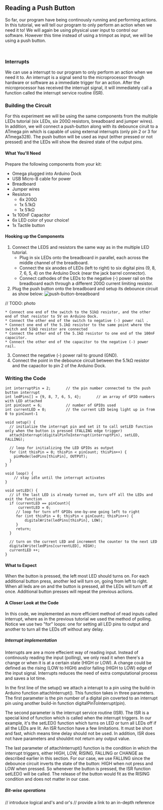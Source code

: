 ## Reading a Push Button

<!-- // description of what this experiment will accomplish and what we'll learn -->

So far, our program have being continously running and performing actions. In this tutorial, we will tell our program to only perform an action when we need it to! We will again be using physical user input to control our software. However this time instead of using a trimpot as input, we will be using a push button.

<!-- Push Button -->
```{r child = '../../shared/switches-push-button.md'}
```

<!-- Debouncing a Push Button -->
```{r child = '../../shared/switches-debouncing.md'}
```
### Interrupts

<!-- // description of what an interrupt is in the context of computer hardware:
//  - trigger for an action
//  - requires an interrupt service routine (ISR) -->

We can use a interrupt to our program to only perform an action when we need it to. An interrupt is a signal send to the microprocessor through hardware or software as a immediate trigger for an action. After the microprocessor has received the interrupt signal, it will immediately call a function called the interrupt service routine (ISR).

### Building the Circuit

<!-- // push button connected as input
// 5-8 leds connected -->

For this experiment we will be using the same components from the multiple LEDs tutorial (six LEDs, six 200Ω resistors, breadboard and jumper wires). In addition, we will connect a push-button along with its debounce ciruit to a ATmega pin which is capable of using external interrupts (only pin 2 or 3 for ATmega328). The push button will be used as input (either pressed or not pressed) and the LEDs will show the desired state of the output pins.

#### What You'll Need

Prepare the following components from your kit:

* Omega plugged into Arduino Dock
* USB Micro-B cable for power
* Breadboard
* Jumper wires
* Resistors
    * 6x 200Ω
    * 1x 5.1kΩ
    * 1x 51kΩ
* 1x 100nF Capacitor
* 6x LED color of your choice! 
* 1x Tactile button

#### Hooking up the Components

<!-- //  * reiterate on the LED circuit, say we can repeat it
//  * wiring of a push-button
//    * needs to be wired to atmega gpio 2 or 3 so we can use it as an interrupt trigger -->

1. Connect the LEDS and resistors the same way as in the multiple LED tutorial.
    * Plug in six LEDs onto the breadboard in parallel, each across the middle channel of the breadboard.
    * Connect the six anodes of LEDs (left to right) to six digital pins (9, 8, 7, 6, 5, 4) on the Arduino Dock (near the jack barrel connector).
    * Connect cathodes of the LEDs to the negative (-) power rail on the breadboard each through a different 200Ω current limiting resistor.
2. Plug the push button onto the breadboard and setup its debounce circuit as show below:
    ![push-button-breadboard](https://raw.githubusercontent.com/OnionIoT/Onion-Docs/master/Omega2/Kit-Guides/img/push-button-breadboard.jpg)
    
// TODO: photo

    * Connect one end of the switch to the 51kΩ resistor, and the other end of that resistor to 5V on Arduino Dock.
    * Connect the other end of the switch to negative (-) power rail .
    * Connect one end of the 5.1kΩ resistor to the same point where the switch and 51kΩ resistor are connected
    * Connect the other end of the 5.1kΩ resistor to one end of the 100nF capacitor.
    * Connect the other end of the capacitor to the negative (-) power rail.
3. Connect the negative (-) power rail to ground (GND).
4. Connect the point in the debounce circuit between the 5.1kΩ resistor and the capacitor to pin 2 of the Arduino Dock.

### Writing the Code

<!-- // desired action:
//  * when the button is pressed an led turns on
//  * for each additional button press, another led will turn on
//  * when all leds are on and the button is pressed, turn all of the leds off

// find a clever implementation for this, maybe for each button press shift in a 1 to a uint variable, when it reaches the max number of leds, have it reset to 0 - this part should be done in the ISR
// each led is controlled by a specific bit in the uint variable, use bit-wise operations to figure it out - this part will happen in the loop function

// implementation:
//  * write a function to implement the above
//  * register that function as an interrupt service routine for the push button connected gpio -->

``` arduino
int interruptPin = 2;       // the pin number connected to the push button interrupt
int ledPins[] = {9, 8, 7, 6, 5, 4};       // an array of GPIO numbers with LED attached
int pinCount = 6;           // number of GPIOs used
int currentLED = 0;         // the current LED being light up in from 0 to pinCount-1

void setup() {
  // initialize the interrupt pin and set it to call setLED function only when the button is pressed (FALLING edge trigger)
  attachInterrupt(digitalPinToInterrupt(interruptPin), setLED, FALLING);
  
  // loop for initializing the LED GPIOs as output
  for (int thisPin = 0; thisPin < pinCount; thisPin++) {
    pinMode(ledPins[thisPin], OUTPUT);
  }
}

void loop() {
    // stay idle until the interrupt activates
}

void setLED() {
  // if the last LED is already turned on, turn off all the LEDs and exit the function
  if (currentLED == pinCount){
      currentLED = 0;
     // loop for turn off GPIOs one-by-one going left to right 
     for (int thisPin = 0; thisPin < pinCount; thisPin++) {
         digitalWrite(ledPins[thisPin], LOW);
     }
     return;
  }

  // turn on the current LED and increment the counter to the next LED
  digitalWrite(ledPins[currentLED], HIGH);
  currentLED ++;
}
```

#### What to Expect

<!-- // explanation of how the button presses interact with the leds -->

When the button is pressed, the left most LED should turns on. For each additional button press, another led will turn on, going from left to right. When all leds are on and the button is pressed, all the LEDs will turn off at once. Additional button presses will repeat the previous actions.

#### A Closer Look at the Code

<!-- // talk about something interesting in the code -->

In this code, we implemented an more efficient method of read inputs called interrupt, where as in the previous tutorial we used the method of polling. Notice we use two "for" loops: one for setting all LED pins to output and another to turn all the LEDs off without any delay. 

##### Interrupt implementation

<!-- // talk about what we accomplished with the interrupts: attaching a service routine for a particular interrupts -->

Interrupts are are a more effecient way of reading input. Instead of continously reading the input (polling), we only read it when there's a change or when it is at a certain state (HIGH or LOW).  A change could be defined as the rising (LOW to HIGH) and/or falling (HIGH to LOW) edge of the input signal. Interrupts reduces the need of extra computational process and saves a lot time.
 
In the first line of the setup() we attach a interupt to a pin using the build-in Arduino function attachInterrupt(). This function takes in three parameters. The first parameter is the pin number of a digital pin coverted to an interrupt pin using another build-in function digitalPinToInterrupt(pin). 

The second parameter is the interrupt service routine (ISR). The ISR is a special kind of function which is called when the interrupt triggers. In our example, it's the setLED() function which turns on LED or turn all LEDs off if all the LEDs are lit. An ISR function have a few limitations. It must be short and fast, which means time delay should not be used. In addition, ISR does not have parameters and shouldnt not return any output value.

The last parameter of attachInterrupt() function is the condition in which the interrupt triggers, either HIGH, LOW, RISING, FALLING or CHANGE as described earlier in this section. For our case, we use FALLING since the debounce circuit inverts the state of the button: HIGH when not press and LOW when pressed. So whenever the button is pressed, the ISR function setLED() will be called. The release of the button would fit as the RISING condition and does not matter in our case.

##### Bit-wise operations

// introduce logical and's and or's
// provide a link to an in-depth reference
